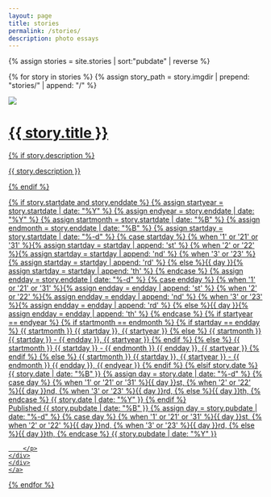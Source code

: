 ```yaml
---
layout: page
title: stories
permalink: /stories/
description: photo essays
---
```


{% assign stories = site.stories | sort:"pubdate" | reverse %}

{% for story in stories %}
{% assign story_path = story.imgdir | prepend: "stories/" | append: "/" %}
<div class="story-link">
    <a href="{{ story.url | prepend: site.baseurl | prepend: site.url }}">
    <img src="{{ story.cover | prepend: story_path | prepend: 'w_850,c_limit/' | prepend: site.asset_path | append: '.jpg' }}" />
    <div class="overlay">
    <div class="story-info">
        <h1 class="story-title">{{ story.title }}</h1>
        {% if story.description %}
        <p class="story-desc">{{ story.description }}</p>
        {% endif %}
        <p class="story-date">
            {% if story.startdate and story.enddate %}
                {% assign startyear = story.startdate | date: "%Y" %}
                {% assign endyear = story.enddate | date: "%Y" %}
                {% assign startmonth = story.startdate | date: "%B" %}
                {% assign endmonth = story.enddate | date: "%B" %}
                {% assign startday = story.startdate | date: "%-d" %}
                {% case startday %}
                    {% when '1' or '21' or '31' %}{% assign startday = startday | append: 'st' %}
                    {% when '2' or '22' %}{% assign startday = startday | append: 'nd' %}
                    {% when '3' or '23' %}{% assign startday = startday | append: 'rd' %}
                    {% else %}{{ day }}{% assign startday = startday | append: 'th' %}
                {% endcase %}
                {% assign endday = story.enddate | date: "%-d" %}
                {% case endday %}
                    {% when '1' or '21' or '31' %}{% assign endday = endday | append: 'st' %}
                    {% when '2' or '22' %}{% assign endday = endday | append: 'nd' %}
                    {% when '3' or '23' %}{% assign endday = endday | append: 'rd' %}
                    {% else %}{{ day }}{% assign endday = endday | append: 'th' %}
                {% endcase %}
                {% if startyear == endyear %}
                    {% if startmonth == endmonth %}
                        {% if startday == endday %}
                            {{ startmonth }}
                            {{ startday }},
                            {{ startyear }}
                        {% else %}
                            {{ startmonth }}
                            {{ startday }} - {{ endday }},
                            {{ startyear }}
                        {% endif %}
                    {% else %}
                        {{ startmonth }} {{ startday }} - {{ endmonth }} {{ endday }},
                        {{ startyear }}
                    {% endif %}
                {% else %}
                    {{ startmonth }} {{ startday }}, {{ startyear }} - {{ endmonth }} {{ endday }}, {{ endyear }}
                {% endif %}
            {% elsif story.date %}
                {{ story.date | date: "%B" }}
                {% assign day = story.date | date: "%-d"  %}
                {% case day %}
                  {% when '1' or '21' or '31' %}{{ day }}st,
                  {% when '2' or '22' %}{{ day }}nd,
                  {% when '3' or '23' %}{{ day }}rd,
                  {% else %}{{ day }}th,
                {% endcase %}
                {{ story.date | date: "%Y" }}
            {% endif %}
            <br>
            Published 
            {{ story.pubdate | date: "%B" }}
            {% assign day = story.pubdate | date: "%-d"  %}
            {% case day %}
              {% when '1' or '21' or '31' %}{{ day }}st,
              {% when '2' or '22' %}{{ day }}nd,
              {% when '3' or '23' %}{{ day }}rd,
              {% else %}{{ day }}th,
            {% endcase %}
            {{ story.pubdate | date: "%Y" }}
        </p>
        <p class="story-date">
            
        </p>
    </div>
    </div>
    </a>
</div>

{% endfor %}
